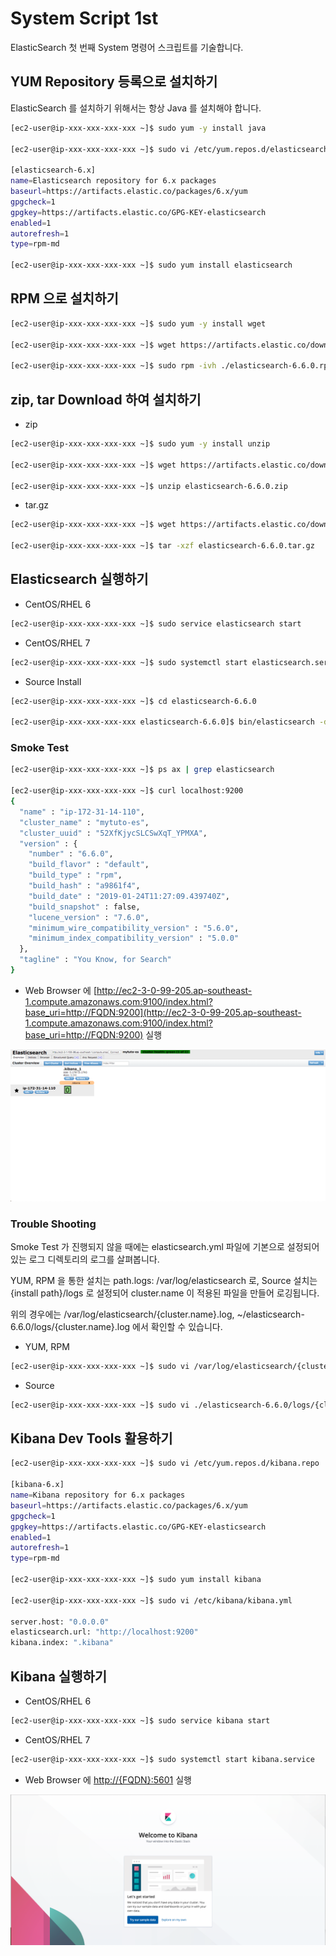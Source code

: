 # System Script 1st

ElasticSearch 첫 번째 System 명령어 스크립트를 기술합니다.

## YUM Repository 등록으로 설치하기 
ElasticSearch 를 설치하기 위해서는 항상 Java 를 설치해야 합니다.

```bash
[ec2-user@ip-xxx-xxx-xxx-xxx ~]$ sudo yum -y install java

[ec2-user@ip-xxx-xxx-xxx-xxx ~]$ sudo vi /etc/yum.repos.d/elasticsearch.repo

[elasticsearch-6.x]
name=Elasticsearch repository for 6.x packages
baseurl=https://artifacts.elastic.co/packages/6.x/yum
gpgcheck=1
gpgkey=https://artifacts.elastic.co/GPG-KEY-elasticsearch
enabled=1
autorefresh=1
type=rpm-md

[ec2-user@ip-xxx-xxx-xxx-xxx ~]$ sudo yum install elasticsearch
```

## RPM 으로 설치하기 

```bash
[ec2-user@ip-xxx-xxx-xxx-xxx ~]$ sudo yum -y install wget

[ec2-user@ip-xxx-xxx-xxx-xxx ~]$ wget https://artifacts.elastic.co/downloads/elasticsearch/elasticsearch-6.6.0.rpm

[ec2-user@ip-xxx-xxx-xxx-xxx ~]$ sudo rpm -ivh ./elasticsearch-6.6.0.rpm
```

## zip, tar Download 하여 설치하기 

* zip
```bash
[ec2-user@ip-xxx-xxx-xxx-xxx ~]$ sudo yum -y install unzip

[ec2-user@ip-xxx-xxx-xxx-xxx ~]$ wget https://artifacts.elastic.co/downloads/elasticsearch/elasticsearch-6.6.0.zip

[ec2-user@ip-xxx-xxx-xxx-xxx ~]$ unzip elasticsearch-6.6.0.zip
```

* tar.gz
```bash
[ec2-user@ip-xxx-xxx-xxx-xxx ~]$ wget https://artifacts.elastic.co/downloads/elasticsearch/elasticsearch-6.6.0.tar.gz

[ec2-user@ip-xxx-xxx-xxx-xxx ~]$ tar -xzf elasticsearch-6.6.0.tar.gz
```

## Elasticsearch 실행하기 

* CentOS/RHEL 6
```bash
[ec2-user@ip-xxx-xxx-xxx-xxx ~]$ sudo service elasticsearch start
```

* CentOS/RHEL 7
```bash
[ec2-user@ip-xxx-xxx-xxx-xxx ~]$ sudo systemctl start elasticsearch.service
```

* Source Install
```bash
[ec2-user@ip-xxx-xxx-xxx-xxx ~]$ cd elasticsearch-6.6.0

[ec2-user@ip-xxx-xxx-xxx-xxx elasticsearch-6.6.0]$ bin/elasticsearch -d
```

### Smoke Test 
```bash
[ec2-user@ip-xxx-xxx-xxx-xxx ~]$ ps ax | grep elasticsearch

[ec2-user@ip-xxx-xxx-xxx-xxx ~]$ curl localhost:9200
{
  "name" : "ip-172-31-14-110",
  "cluster_name" : "mytuto-es",
  "cluster_uuid" : "52XfKjycSLCSwXqT_YPMXA",
  "version" : {
    "number" : "6.6.0",
    "build_flavor" : "default",
    "build_type" : "rpm",
    "build_hash" : "a9861f4",
    "build_date" : "2019-01-24T11:27:09.439740Z",
    "build_snapshot" : false,
    "lucene_version" : "7.6.0",
    "minimum_wire_compatibility_version" : "5.6.0",
    "minimum_index_compatibility_version" : "5.0.0"
  },
  "tagline" : "You Know, for Search"
}
```

* Web Browser 에 [http://ec2-3-0-99-205.ap-southeast-1.compute.amazonaws.com:9100/index.html?base_uri=http://FQDN:9200](http://ec2-3-0-99-205.ap-southeast-1.compute.amazonaws.com:9100/index.html?base_uri=http://FQDN:9200) 실행

![Optional Text](image/es-head.png)

### Trouble Shooting
Smoke Test 가 진행되지 않을 때에는 elasticsearch.yml 파일에 기본으로 설정되어있는 로그 디렉토리의 로그를 살펴봅니다.

YUM, RPM 을 통한 설치는 path.logs: /var/log/elasticsearch 로, Source 설치는 {install path}/logs 로 설정되어 cluster.name 이 적용된 파일을 만들어 로깅됩니다.

위의 경우에는 /var/log/elasticsearch/{cluster.name}.log, ~/elasticsearch-6.6.0/logs/{cluster.name}.log 에서 확인할 수 있습니다.

* YUM, RPM 
```bash
[ec2-user@ip-xxx-xxx-xxx-xxx ~]$ sudo vi /var/log/elasticsearch/{cluster.name}.log
```

* Source
```bash
[ec2-user@ip-xxx-xxx-xxx-xxx ~]$ sudo vi ./elasticsearch-6.6.0/logs/{cluster.name}.log
```

## Kibana Dev Tools 활용하기 

```bash
[ec2-user@ip-xxx-xxx-xxx-xxx ~]$ sudo vi /etc/yum.repos.d/kibana.repo

[kibana-6.x]
name=Kibana repository for 6.x packages
baseurl=https://artifacts.elastic.co/packages/6.x/yum
gpgcheck=1
gpgkey=https://artifacts.elastic.co/GPG-KEY-elasticsearch
enabled=1
autorefresh=1
type=rpm-md

[ec2-user@ip-xxx-xxx-xxx-xxx ~]$ sudo yum install kibana

[ec2-user@ip-xxx-xxx-xxx-xxx ~]$ sudo vi /etc/kibana/kibana.yml

server.host: "0.0.0.0"
elasticsearch.url: "http://localhost:9200"
kibana.index: ".kibana"
```

## Kibana 실행하기 

* CentOS/RHEL 6
```bash
[ec2-user@ip-xxx-xxx-xxx-xxx ~]$ sudo service kibana start
```

* CentOS/RHEL 7
```bash
[ec2-user@ip-xxx-xxx-xxx-xxx ~]$ sudo systemctl start kibana.service
```

* Web Browser 에 [http://{FQDN}:5601](http://{FQDN}:5601) 실행

![Optional Text](image/kibana.png)


